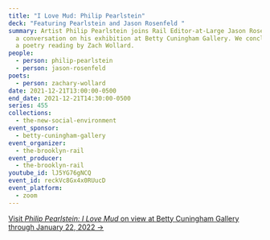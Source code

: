 ```yaml
---
title: "I Love Mud: Philip Pearlstein"
deck: "Featuring Pearlstein and Jason Rosenfeld "
summary: Artist Philip Pearlstein joins Rail Editor-at-Large Jason Rosenfeld for
  a conversation on his exhibition at Betty Cuningham Gallery. We conclude with
  a poetry reading by Zach Wollard.
people:
  - person: philip-pearlstein
  - person: jason-rosenfeld
poets:
  - person: zachary-wollard
date: 2021-12-21T13:00:00-0500
end_date: 2021-12-21T14:30:00-0500
series: 455
collections:
  - the-new-social-environment
event_sponsor:
  - betty-cuningham-gallery
event_organizer:
  - the-brooklyn-rail
event_producer:
  - the-brooklyn-rail
youtube_id: lJ5YG76gNCQ
event_id: reckVc8Gx4x0RUucD
event_platform:
  - zoom
---
```

[Visit *Philip Pearlstein: I Love Mud* on view at Betty Cuningham Gallery through January 22, 2022 →](http://www.bettycuninghamgallery.com/exhibitions/i-love-mud)